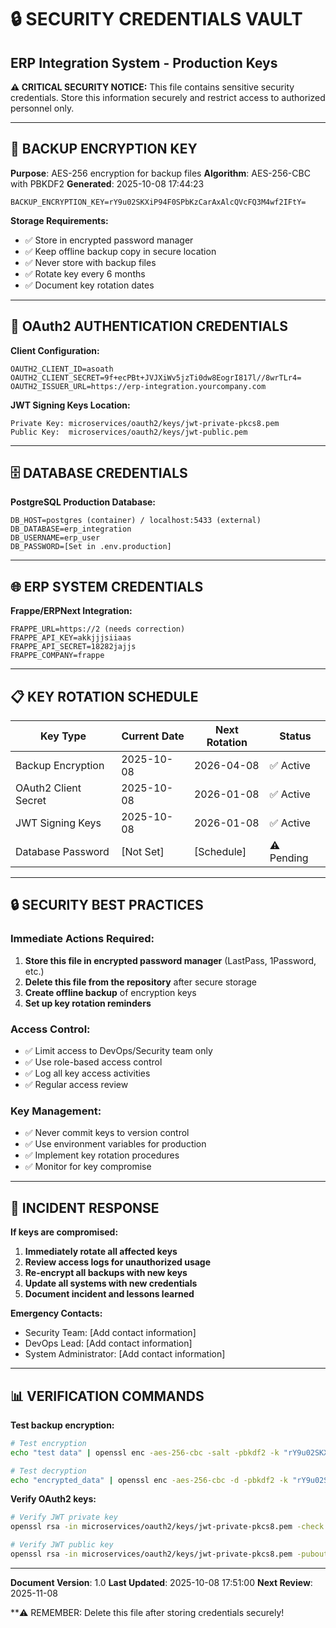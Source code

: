 # 🔒 SECURITY CREDENTIALS VAULT
## ERP Integration System - Production Keys

**⚠️ CRITICAL SECURITY NOTICE:**
This file contains sensitive security credentials. Store this information securely and restrict access to authorized personnel only.

---

## 🔐 BACKUP ENCRYPTION KEY

**Purpose**: AES-256 encryption for backup files
**Algorithm**: AES-256-CBC with PBKDF2
**Generated**: 2025-10-08 17:44:23

```
BACKUP_ENCRYPTION_KEY=rY9u02SKXiP94F0SPbKzCarAxAlcQVcFQ3M4wf2IFtY=
```

**Storage Requirements:**
- ✅ Store in encrypted password manager
- ✅ Keep offline backup copy in secure location
- ✅ Never store with backup files
- ✅ Rotate key every 6 months
- ✅ Document key rotation dates

---

## 🔑 OAuth2 AUTHENTICATION CREDENTIALS

**Client Configuration:**
```
OAUTH2_CLIENT_ID=asoath
OAUTH2_CLIENT_SECRET=9f+ecPBt+JVJXiWv5jzTi0dw8EogrI817l//8wrTLr4=
OAUTH2_ISSUER_URL=https://erp-integration.yourcompany.com
```

**JWT Signing Keys Location:**
```
Private Key: microservices/oauth2/keys/jwt-private-pkcs8.pem
Public Key:  microservices/oauth2/keys/jwt-public.pem
```

---

## 🗄️ DATABASE CREDENTIALS

**PostgreSQL Production Database:**
```
DB_HOST=postgres (container) / localhost:5433 (external)
DB_DATABASE=erp_integration
DB_USERNAME=erp_user
DB_PASSWORD=[Set in .env.production]
```

---

## 🌐 ERP SYSTEM CREDENTIALS

**Frappe/ERPNext Integration:**
```
FRAPPE_URL=https://2 (needs correction)
FRAPPE_API_KEY=akkjjjsiiaas
FRAPPE_API_SECRET=18282jajjs
FRAPPE_COMPANY=frappe
```

---

## 📋 KEY ROTATION SCHEDULE

| Key Type | Current Date | Next Rotation | Status |
|----------|-------------|---------------|---------|
| Backup Encryption | 2025-10-08 | 2026-04-08 | ✅ Active |
| OAuth2 Client Secret | 2025-10-08 | 2026-01-08 | ✅ Active |
| JWT Signing Keys | 2025-10-08 | 2026-01-08 | ✅ Active |
| Database Password | [Not Set] | [Schedule] | ⚠️ Pending |

---

## 🔒 SECURITY BEST PRACTICES

### Immediate Actions Required:
1. **Store this file in encrypted password manager** (LastPass, 1Password, etc.)
2. **Delete this file from the repository** after secure storage
3. **Create offline backup** of encryption keys
4. **Set up key rotation reminders**

### Access Control:
- ✅ Limit access to DevOps/Security team only
- ✅ Use role-based access control
- ✅ Log all key access activities
- ✅ Regular access review

### Key Management:
- ✅ Never commit keys to version control
- ✅ Use environment variables for production
- ✅ Implement key rotation procedures
- ✅ Monitor for key compromise

---

## 🚨 INCIDENT RESPONSE

**If keys are compromised:**
1. **Immediately rotate all affected keys**
2. **Review access logs for unauthorized usage**
3. **Re-encrypt all backups with new keys**
4. **Update all systems with new credentials**
5. **Document incident and lessons learned**

**Emergency Contacts:**
- Security Team: [Add contact information]
- DevOps Lead: [Add contact information]
- System Administrator: [Add contact information]

---

## 📊 VERIFICATION COMMANDS

**Test backup encryption:**
```bash
# Test encryption
echo "test data" | openssl enc -aes-256-cbc -salt -pbkdf2 -k "rY9u02SKXiP94F0SPbKzCarAxAlcQVcFQ3M4wf2IFtY="

# Test decryption
echo "encrypted_data" | openssl enc -aes-256-cbc -d -pbkdf2 -k "rY9u02SKXiP94F0SPbKzCarAxAlcQVcFQ3M4wf2IFtY="
```

**Verify OAuth2 keys:**
```bash
# Verify JWT private key
openssl rsa -in microservices/oauth2/keys/jwt-private-pkcs8.pem -check

# Verify JWT public key
openssl rsa -in microservices/oauth2/keys/jwt-private-pkcs8.pem -pubout
```

---

**Document Version**: 1.0
**Last Updated**: 2025-10-08 17:51:00
**Next Review**: 2025-11-08

**⚠️ REMEMBER: Delete this file after storing credentials securely!